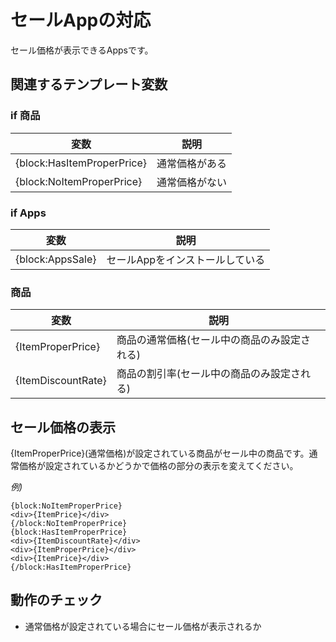 # セールAppの対応

セール価格が表示できるAppsです。

## 関連するテンプレート変数

### if 商品

| 変数 | 説明 |
|-----|-----|
| {block:HasItemProperPrice} | 通常価格がある |
| {block:NoItemProperPrice} | 通常価格がない |

### if Apps

| 変数 | 説明 |
|-----|-----|
| {block:AppsSale} | セールAppをインストールしている |

### 商品

| 変数 | 説明 |
|-----|-----|
| {ItemProperPrice} | 商品の通常価格(セール中の商品のみ設定される) |
| {ItemDiscountRate} | 商品の割引率(セール中の商品のみ設定される) |

## セール価格の表示

{ItemProperPrice}(通常価格)が設定されている商品がセール中の商品です。通常価格が設定されているかどうかで価格の部分の表示を変えてください。

*例)*

```
{block:NoItemProperPrice}
<div>{ItemPrice}</div>
{/block:NoItemProperPrice}
{block:HasItemProperPrice}
<div>{ItemDiscountRate}</div>
<div>{ItemProperPrice}</div>
<div>{ItemPrice}</div>
{/block:HasItemProperPrice}
```

## 動作のチェック
- 通常価格が設定されている場合にセール価格が表示されるか
